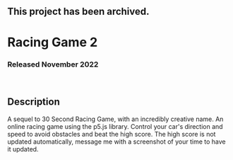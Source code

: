 ## This project has been archived.

# Racing Game 2
### Released November 2022

<br/>

## Description
A sequel to 30 Second Racing Game, with an incredibly creative name.
An online racing game using the p5.js library. Control your car's
direction and speed to avoid obstacles and beat the high score.
The high score is not updated automatically, message me with a
screenshot of your time to have it updated.
